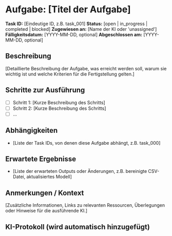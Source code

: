 
# Aufgabe: [Titel der Aufgabe]

**Task ID:** [Eindeutige ID, z.B. task_001]
**Status:** [open | in_progress | completed | blocked]
**Zugewiesen an:** [Name der KI oder 'unassigned']
**Fälligkeitsdatum:** [YYYY-MM-DD, optional]
**Abgeschlossen am:** [YYYY-MM-DD, optional]

## Beschreibung
[Detaillierte Beschreibung der Aufgabe, was erreicht werden soll, warum sie wichtig ist und welche Kriterien für die Fertigstellung gelten.]

## Schritte zur Ausführung
- [ ] Schritt 1: [Kurze Beschreibung des Schritts]
- [ ] Schritt 2: [Kurze Beschreibung des Schritts]
- [ ] ...

## Abhängigkeiten
- [Liste der Task IDs, von denen diese Aufgabe abhängt, z.B. task_000]

## Erwartete Ergebnisse
- [Liste der erwarteten Outputs oder Änderungen, z.B. bereinigte CSV-Datei, aktualisiertes Modell]

## Anmerkungen / Kontext
[Zusätzliche Informationen, Links zu relevanten Ressourcen, Überlegungen oder Hinweise für die ausführende KI.]

## KI-Protokoll (wird automatisch hinzugefügt)


